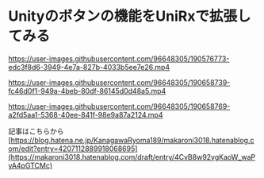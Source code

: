 # Unityのボタンの機能をUniRxで拡張してみる  
https://user-images.githubusercontent.com/96648305/190576773-edc3f8d6-3949-4e7a-827b-4033b5ee7e26.mp4  

https://user-images.githubusercontent.com/96648305/190658739-fc46d0f1-949a-4beb-80df-86145d0d48a5.mp4  

https://user-images.githubusercontent.com/96648305/190658769-a2fd5aa1-5368-40ee-841f-98e9a87a2124.mp4  
  
記事はこちらから  
[https://blog.hatena.ne.jp/KanagawaRyoma189/makaroni3018.hatenablog.com/edit?entry=4207112889918068695](https://makaroni3018.hatenablog.com/draft/entry/4CvB8w92ygKaoW_waPyA4pGTCMc)
